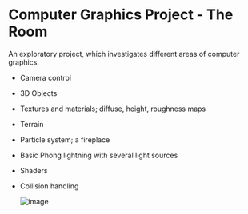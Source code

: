 # Computer Graphics Project - The Room
An exploratory project, which investigates different areas of computer graphics.
- Camera control
- 3D Objects
- Textures and materials; diffuse, height, roughness maps
- Terrain
- Particle system; a fireplace
- Basic Phong lightning with several light sources
- Shaders
- Collision handling

  ![image](https://github.com/user-attachments/assets/861125e8-4ebb-4478-82fd-4807b84ad24f)



